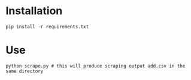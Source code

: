 # Installation

    pip install -r requirements.txt

# Use

    python scrape.py # this will produce scraping output add.csv in the same directory